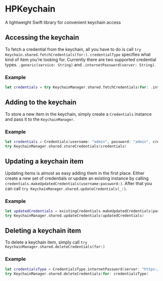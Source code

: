 # HPKeychain
A lightweight Swift library for convenient keychain access

## Accessing the keychain
To fetch a credential from the keychain, all you have to do is call `try Keychain.shared.fetchCredentials(for:)`.
`credentialType` specifies what kind of item you’re looking for. Currently there are two supported credential types. `.generic(service: String)` and `.internetPassword(server: String)`.

### Example
```swift
let credentials = try KeychainManager.shared.fetchCredentials(for: .internetPassword(server: "https://github.com"))
```

## Adding to the keychain
To store a new item in the keychain, simply create a `Credentials` instance and pass it to the `KeychainManager`.

### Example
```swift
let credentials = Credentials(username: "admin", password: "admin", credentialType: .internetPassword(server: "https://github.com"))
try KeychainManager.shared.storeCredentials(credentials)
```

## Updating a keychain item
Updating items is almost as easy adding them in the first place. Either create a new set of credentials or update an existing instance by calling `credentials.makeUpdatedCredentials(username:password:)`. After that you can call `try KeychainManager.shared.updateCredentials(_:)`.

### Example
```swift
let updatedCredentials = existingCredentials.makeUpdatedCredentials(password: "someMoreSecurePassword")
try KeychainManager.shared.updateCredentials(updatedCredentials)
```

## Deleting a keychain item
To delete a keychain item, simply call `try KeychainManager.shared.deleteCredentials(for:)`

### Example
```swift
let credentialsType = CredentialsType.internetPassword(server: "https://github.com")
try KeychainManager.shared.deleteCredentials(for: credentialsType)
```

